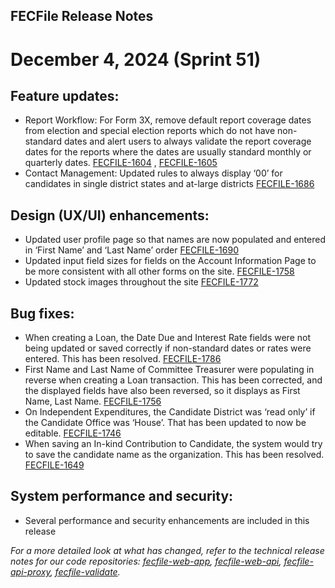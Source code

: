 ## FECFile Release Notes

# December 4, 2024 (Sprint 51)

## Feature updates:

- Report Workflow: For Form 3X, remove default report coverage dates from election and special election reports which do not have non-standard dates and alert users to always validate the report coverage dates for the reports where the dates are usually standard monthly or quarterly dates. [FECFILE-1604](https://fecgov.atlassian.net/browse/FECFILE-1604) , [FECFILE-1605](https://fecgov.atlassian.net/browse/FECFILE-1605)
- Contact Management: Updated rules to always display ‘00’ for candidates in single district states and at-large districts [FECFILE-1686](https://fecgov.atlassian.net/browse/FECFILE-1686)

## Design (UX/UI) enhancements:

- Updated user profile page so that names are now populated and entered in ‘First Name’ and ‘Last Name’ order [FECFILE-1690](https://fecgov.atlassian.net/browse/FECFILE-1690)
- Updated input field sizes for fields on the Account Information Page to be more consistent with all other forms on the site. [FECFILE-1758](https://fecgov.atlassian.net/browse/FECFILE-1758)
- Updated stock images throughout the site [FECFILE-1772](https://fecgov.atlassian.net/browse/FECFILE-1772)

## Bug fixes:

- When creating a Loan, the Date Due and Interest Rate fields were not being updated or saved correctly if non-standard dates or rates were entered. This has been resolved. [FECFILE-1786](https://fecgov.atlassian.net/browse/FECFILE-1786)
- First Name and Last Name of Committee Treasurer were populating in reverse when creating a Loan transaction. This has been corrected, and the displayed fields have also been reversed, so it displays as First Name, Last Name. [FECFILE-1756](https://fecgov.atlassian.net/browse/FECFILE-1756)
- On Independent Expenditures, the Candidate District was ‘read only’ if the Candidate Office was ‘House’. That has been updated to now be editable. [FECFILE-1746](https://fecgov.atlassian.net/browse/FECFILE-1746)
- When saving an In-kind Contribution to Candidate, the system would try to save the candidate name as the organization. This has been resolved. [FECFILE-1649](https://fecgov.atlassian.net/browse/FECFILE-1649) 

## System performance and security:

- Several performance and security enhancements are included in this release

_For a more detailed look at what has changed, refer to the technical release notes for our code repositories: [fecfile-web-app](https://github.com/fecgov/fecfile-web-app/releases), [fecfile-web-api](https://github.com/fecgov/fecfile-web-api/releases), [fecfile-api-proxy](https://github.com/fecgov/fecfile-api-proxy/releases), [fecfile-validate](https://github.com/fecgov/fecfile-validate/releases)._
